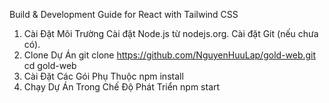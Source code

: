 Build & Development Guide for React with Tailwind CSS
1. Cài Đặt Môi Trường
Cài đặt Node.js từ nodejs.org.
Cài đặt Git (nếu chưa có).
2. Clone Dự Án
git clone https://github.com/NguyenHuuLap/gold-web.git
cd gold-web
3. Cài Đặt Các Gói Phụ Thuộc
npm install
4. Chạy Dự Án Trong Chế Độ Phát Triển
npm start